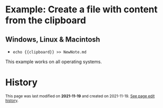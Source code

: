 # Example: Create a file with content from the clipboard

## Windows, Linux & Macintosh
- `echo {{clipboard}} >> NewNote.md` 

This example works on all operating systems.

# History
<small>This page was last modified on <strong>2021-11-19</strong> and created on 2021-11-19. <a href="https://github.com/Taitava/obsidian-shellcommands-documentation/commits/main/./Example%20shell%20commands/Create%20a%20file%20with%20content%20from%20the%20clipboard.md">See page edit history</a>.</small>
